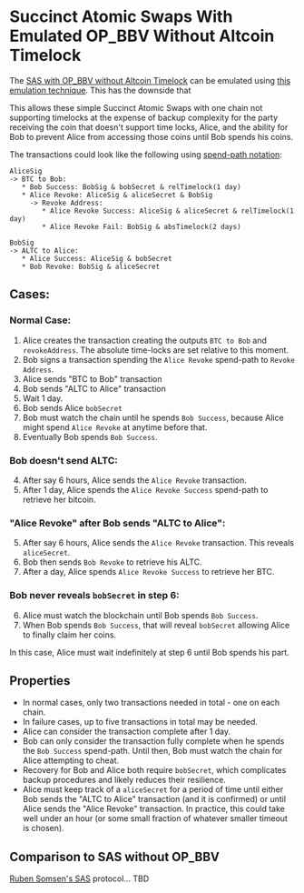 # Succinct Atomic Swaps With Emulated OP_BBV Without Altcoin Timelock

The [SAS with OP_BBV without Altcoin Timelock](SAS-with-op-bbv-and-witness-secret.md) can be emulated using [this emulation technique](bip-beforeblockverify.md#emulation-with-absolute-and-relative-timelocks). This has the downside that 

This allows these simple Succinct Atomic Swaps with one chain not supporting timelocks at the expense of backup complexity for the party receiving the coin that doesn't support time locks, Alice, and the ability for Bob to prevent Alice from accessing those coins until Bob spends his coins. 

The transactions could look like the following using [spend-path notation](notation.md):

```
AliceSig
-> BTC to Bob:
   * Bob Success: BobSig & bobSecret & relTimelock(1 day)
   * Alice Revoke: AliceSig & aliceSecret & BobSig
     -> Revoke Address:
        * Alice Revoke Success: AliceSig & aliceSecret & relTimelock(1 day)
        * Alice Revoke Fail: BobSig & absTimelock(2 days)
   
BobSig
-> ALTC to Alice: 
   * Alice Success: AliceSig & bobSecret
   * Bob Revoke: BobSig & aliceSecret
```

## Cases:

### Normal Case:

1. Alice creates the transaction creating the outputs `BTC to Bob` and `revokeAddress`. The absolute time-locks are set relative to this moment. 
2. Bob signs a transaction spending the `Alice Revoke` spend-path to `Revoke Address`.
3. Alice sends "BTC to Bob" transaction
4. Bob sends "ALTC to Alice" transaction
5. Wait 1 day.
6. Bob sends Alice `bobSecret`
7. Bob must watch the chain until he spends `Bob Success`, because Alice might spend `Alice Revoke` at anytime before that.
8. Eventually Bob spends `Bob Success`.

### Bob doesn't send ALTC:

4. After say 6 hours, Alice sends the `Alice Revoke` transaction.
5. After 1 day, Alice spends the `Alice Revoke Success` spend-path to retrieve her bitcoin.

### "Alice Revoke" after Bob sends "ALTC to Alice":

5. After say 6 hours, Alice sends the `Alice Revoke` transaction. This reveals `aliceSecret`.
6. Bob then sends `Bob Revoke` to retrieve his ALTC.
7. After a day, Alice spends `Alice Revoke Success` to retrieve her BTC.

### Bob never reveals `bobSecret` in step 6:

6. Alice must watch the blockchain until Bob spends `Bob Success`.
7. When Bob spends `Bob Success`, that will reveal `bobSecret` allowing Alice to finally claim her coins. 

In this case, Alice must wait indefinitely at step 6 until Bob spends his part. 

## Properties

* In normal cases, only two transactions needed in total - one on each chain.
* In failure cases, up to five transactions in total may be needed.
* Alice can consider the transaction complete after 1 day.
* Bob can only consider the transaction fully complete when he spends the `Bob Success` spend-path. Until then, Bob must watch the chain for Alice attempting to cheat. 
* Recovery for Bob and Alice both require `bobSecret`, which complicates backup procedures and likely reduces their resilience. 
* Alice must keep track of a `aliceSecret` for a period of time until either Bob sends the "ALTC to Alice" transaction (and it is confirmed) or until Alice sends the "Alice Revoke" transaction. In practice, this could take well under an hour (or some small fraction of whatever smaller timeout is chosen). 

## Comparison to SAS without OP_BBV

[Ruben Somsen's SAS](https://gist.github.com/RubenSomsen/8853a66a64825716f51b409be528355f) protocol... TBD
